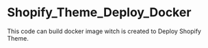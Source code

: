 # Shopify_Theme_Deploy_Docker
This code can build docker image witch is created to Deploy Shopify Theme.
